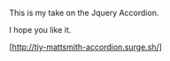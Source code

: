 This is my take on the Jquery Accordion. 

I hope you like it.

[http://tiy-mattsmith-accordion.surge.sh/]